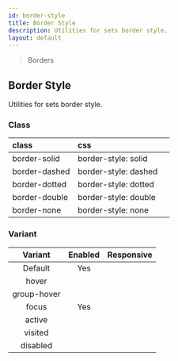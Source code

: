 ```yaml
---
id: border-style
title: Border Style
description: Utilities for sets border style.
layout: default
---
```


> Borders

## Border Style

Utilities for sets border style.

### Class

| <span class="px-3 py-1 text-white bg-charcoal-100 rounded-full">class</span> | <span class="px-3 py-1 text-white bg-charcoal-100 rounded-full">css</span> | |
|:--|:--|:-:|
| border-solid | border-style: solid | <y class="w-16 h-8 rounded bg-gray-300 border-2 border-solid"></y> |
| border-dashed | border-style: dashed | <y class="w-16 h-8 rounded bg-gray-300 border-2 border-dashed"></y> |
| border-dotted | border-style: dotted | <y class="w-16 h-8 rounded bg-gray-300 border-2 border-dotted"></y> |
| border-double | border-style: double | <y class="w-16 h-8 rounded bg-gray-300 border-2 border-double"></y> |
| border-none | border-style: none | <y class="w-16 h-8 rounded bg-gray-300 border-2 border-none"></y> |

### Variant

| <span class="font-semibold underline">Variant</span> | <span class="font-semibold underline">Enabled</span> | <span class="font-semibold underline">Responsive</span> |
|:-:|:-:|:-:|
| Default | Yes | |
| hover| | |
| group-hover | | |
| focus | Yes | |
| active | | |
| visited | | |
| disabled | | |